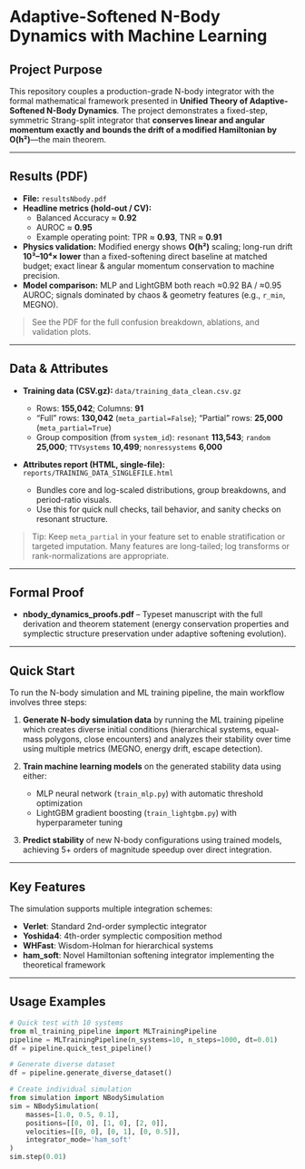 # Adaptive-Softened N-Body Dynamics with Machine Learning

## Project Purpose
This repository couples a production-grade N-body integrator with the formal mathematical framework presented in **Unified Theory of Adaptive-Softened N-Body Dynamics**. The project demonstrates a fixed-step, symmetric Strang-split integrator that **conserves linear and angular momentum exactly and bounds the drift of a modified Hamiltonian by O(h²)**—the main theorem.

---

## Results (PDF)
- **File:** `resultsNbody.pdf`  
- **Headline metrics (hold-out / CV):**
  - Balanced Accuracy ≈ **0.92**
  - AUROC ≈ **0.95**
  - Example operating point: TPR ≈ **0.93**, TNR ≈ **0.91**
- **Physics validation:** Modified energy shows **O(h²)** scaling; long-run drift **10³–10⁴× lower** than a fixed-softening direct baseline at matched budget; exact linear & angular momentum conservation to machine precision.
- **Model comparison:** MLP and LightGBM both reach ≈0.92 BA / ≈0.95 AUROC; signals dominated by chaos & geometry features (e.g., `r_min`, MEGNO).

> See the PDF for the full confusion breakdown, ablations, and validation plots.

---

## Data & Attributes

- **Training data (CSV.gz):** `data/training_data_clean.csv.gz`  
  - Rows: **155,042**; Columns: **91**
  - “Full” rows: **130,042** (`meta_partial=False`); “Partial” rows: **25,000** (`meta_partial=True`)
  - Group composition (from `system_id`): `resonant` **113,543**; `random` **25,000**; `TTVsystems` **10,499**; `nonressystems` **6,000**

- **Attributes report (HTML, single-file):** `reports/TRAINING_DATA_SINGLEFILE.html`  
  - Bundles core and log-scaled distributions, group breakdowns, and period-ratio visuals.
  - Use this for quick null checks, tail behavior, and sanity checks on resonant structure.

> Tip: Keep `meta_partial` in your feature set to enable stratification or targeted imputation. Many features are long-tailed; log transforms or rank-normalizations are appropriate.

---

## Formal Proof
- **nbody_dynamics_proofs.pdf** – Typeset manuscript with the full derivation and theorem statement (energy conservation properties and symplectic structure preservation under adaptive softening evolution).

---

## Quick Start
To run the N-body simulation and ML training pipeline, the main workflow involves three steps:

1. **Generate N-body simulation data** by running the ML training pipeline which creates diverse initial conditions (hierarchical systems, equal-mass polygons, close encounters) and analyzes their stability over time using multiple metrics (MEGNO, energy drift, escape detection).

2. **Train machine learning models** on the generated stability data using either:
   - MLP neural network (`train_mlp.py`) with automatic threshold optimization
   - LightGBM gradient boosting (`train_lightgbm.py`) with hyperparameter tuning

3. **Predict stability** of new N-body configurations using trained models, achieving 5+ orders of magnitude speedup over direct integration.

---

## Key Features
The simulation supports multiple integration schemes:
- **Verlet**: Standard 2nd-order symplectic integrator  
- **Yoshida4**: 4th-order symplectic composition method  
- **WHFast**: Wisdom-Holman for hierarchical systems  
- **ham_soft**: Novel Hamiltonian softening integrator implementing the theoretical framework

---

## Usage Examples
```python
# Quick test with 10 systems
from ml_training_pipeline import MLTrainingPipeline
pipeline = MLTrainingPipeline(n_systems=10, n_steps=1000, dt=0.01)
df = pipeline.quick_test_pipeline()

# Generate diverse dataset
df = pipeline.generate_diverse_dataset()

# Create individual simulation
from simulation import NBodySimulation
sim = NBodySimulation(
    masses=[1.0, 0.5, 0.1],
    positions=[[0, 0], [1, 0], [2, 0]],
    velocities=[[0, 0], [0, 1], [0, 0.5]],
    integrator_mode='ham_soft'
)
sim.step(0.01)
